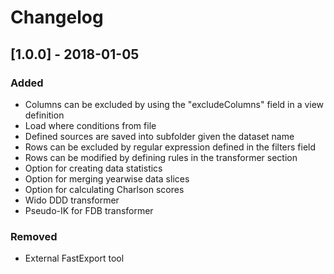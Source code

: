 # Changelog

## [1.0.0] - 2018-01-05
### Added
  * Columns can be excluded by using the "excludeColumns" field in a view definition
  * Load where conditions from file
  * Defined sources are saved into subfolder given the dataset name
  * Rows can be excluded by regular expression defined in the filters field
  * Rows can be modified by defining rules in the transformer section
  * Option for creating data statistics
  * Option for merging yearwise data slices
  * Option for calculating Charlson scores
  * Wido DDD transformer
  * Pseudo-IK for FDB transformer

### Removed
  * External FastExport tool 